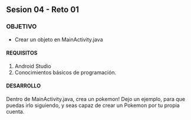 ## Sesion 04 - Reto 01

### OBJETIVO 
 - Crear un objeto en MainActivity.java 
 
#### REQUISITOS 
1. Android Studio
2. Conocimientos básicos de programación. 

#### DESARROLLO
Dentro de MainActivity.java, crea un pokemon! 
Dejo un ejemplo, para que puedas irlo siguiendo, y seas capaz de crear un Pokemon por tu propia cuenta.
